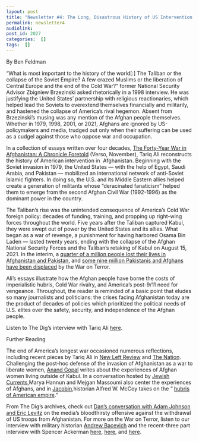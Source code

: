 ```yaml
---
layout: post
title: "Newsletter #4: The Long, Disastrous History of US Intervention in Afghanistan, with Tariq Ali"
permalink: newsletter4
audiolink: 
post_id: 2027
categories:  []
tags:  []
---
```



By Ben Feldman

“What is most important to the history of the world[:] The Taliban or the collapse of the Soviet Empire? A few crazed Muslims or the liberation of Central Europe and the end of the Cold War?” former National Security Advisor Zbigniew Brzezinski asked rhetorically in a 1998 interview. He was justifying the United States’ partnership with religious reactionaries, which helped lead the Soviets to overextend themselves financially and militarily, and hastened the collapse of America’s rival hegemon. Absent from Brzezinski’s musing was any mention of the Afghan people themselves. Whether in 1979, 1998, 2001, or 2021, Afghans are ignored by US-policymakers and media, trudged out only when their suffering can be used as a cudgel against those who oppose war and occupation.

In a collection of essays written over four decades, 
[The Forty-Year War in Afghanistan: A Chronicle Foretold](https://www.versobooks.com/books/3939-the-forty-year-war-in-afghanistan) (Verso, November), Tariq Ali reconstructs the history of American intervention in  Afghanistan. Beginning with the Soviet invasion in 1979, the United States — with the help of Egypt, Saudi Arabia, and Pakistan — mobilized an international network of anti-Soviet Islamic fighters. In doing so, the U.S. and its Middle Eastern allies helped create a generation of militants whose “deracinated fanaticism” helped them to emerge from the second Afghan Civil War (1992-1996) as the dominant power in the country.

The Taliban’s rise was the unintended consequence of America’s Cold War foreign policy: decades of funding, training, and propping up right-wing forces throughout the world. Five years after the Taliban captured Kabul, they were swept out of power by the United States and its allies. What began as a war of revenge, a punishment for having harbored Osama Bin Laden — lasted twenty years, ending with the collapse of the Afghan National Security Forces and the Taliban’s retaking of Kabul on August 15, 2021. In the interim, a 
[quarter of a million people lost their lives in Afghanistan and Pakistan](https://watson.brown.edu/costsofwar/figures/2021/WarDeathToll), and 
[some nine million Pakistanis and Afghans have been displaced](https://watson.brown.edu/costsofwar/files/cow/imce/papers/2020/Displacement_Vine%20et%20al_Costs%20of%20War%202020%2009%2008.pdf) by the War on Terror.

Ali’s essays illustrate how the Afghan people have borne the costs of imperialistic hubris, Cold War rivalry, and America’s post-9/11 need for vengeance. Throughout, the reader is reminded of a basic point that eludes so many journalists and politicians: the crises facing Afghanistan today are the product of decades of policies which prioritized the political needs of U.S. elites over the safety, security, and independence of the Afghan people.

Listen to
The Dig’s interview with Tariq Ali
[here](https://www.thedigradio.com/podcast/afghanistan-with-tariq-ali).

Further Reading

The end of America’s longest war occasioned numerous reflections, including recent pieces by Tariq Ali in 
[New Left Review](https://newleftreview.org/sidecar/posts/debacle-in-afghanistan) and 
[The Nation](https://www.thenation.com/article/world/9-11-war-terror/). Challenging the post-hoc defense of the invasion of Afghanistan as a war to liberate women, 
[Anand Gopal](https://www.newyorker.com/magazine/2021/09/13/the-other-afghan-women) writes about the experiences of Afghan women living outside of Kabul. In a conversation hosted by 
[Jewish Currents](https://jewishcurrents.org/no-one-wants-to-listen-to-the-afghan-people/),Marya Hannun and Mejgan Massoumi also center the experiences of Afghans, and in 
[Jacobin](https://jacobinmag.com/2021/05/biden-administration-afghanistan-war-withdrawl-opium-us-military),historian Alfred W. McCoy takes on the “
[hubris of American empire](https://jacobinmag.com/2021/05/biden-administration-afghanistan-war-withdrawl-opium-us-military).”

From 
The Dig’s archives, check out 
[Dan’s conversation with Adam Johnson and Eric Levitz](https://www.thedigradio.com/podcast/the-media-war-w-adam-johnson-and-eric-levitz) on the media’s bloodthirsty offensive against the withdrawal of US troops from Afghanistan. For more on the War on Terror, listen to our interview with military historian 
[Andrew Bacevich](https://www.thedigradio.com/podcast/andrew-bacevich-this-is-the-war-that-never-ends) and the recent-three part interview with Spencer Ackerman 
[here](https://www.thedigradio.com/podcast/war-on-terror-w-spencer-ackerman-part-1), 
[here](https://www.thedigradio.com/podcast/war-on-terror-w-spencer-ackerman-part-2), and 
[here](https://www.thedigradio.com/podcast/war-on-terror-w-spencer-ackerman-part-3).

 
